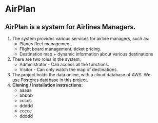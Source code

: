 # AirPlan

## AirPlan is a system for Airlines Managers.
1. The system provides various services for airline managers, such as:
   * Planes fleet management.
   * Flight board management, ticket pricing.
   * Destination map + dynamic information about various destinations
2. There are two roles in the system:
   * Administrator - Can access all the functions.
   * Visitor - Can only watch the map of destinations.
3. The project holds the data online, with a cloud database of AWS.
   We use Postgres database in this project.
4. **Cloning / Installation instructions:**
   * aaaaa
   * bbbbb
   * ccccc
   * ddddd
   * ccccc
   * ddddd
